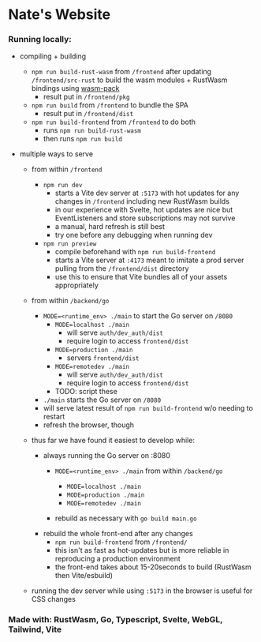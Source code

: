 # Nate's Website

### Running locally:
- compiling + building
  - `npm run build-rust-wasm` from `/frontend` after updating `/frontend/src-rust` to build the wasm modules + RustWasm bindings using [wasm-pack](https://rustwasm.github.io/wasm-pack/)
    - result put in `/frontend/pkg`
  - `npm run build` from `/frontend` to bundle the SPA
    - result put in `/frontend/dist`
  - `npm run build-frontend` from `/frontend` to do both
    - runs `npm run build-rust-wasm`
    - then runs `npm run build`

- multiple ways to serve
  - from within `/frontend`
    - `npm run dev`
      - starts a Vite dev server at `:5173` with hot updates for any changes in `/frontend` including new RustWasm builds
      - in our experience with Svelte, hot updates are nice but EventListeners and store subscriptions may not survive 
      - a manual, hard refresh is still best 
      - try one before any debugging when running dev
    - `npm run preview`
      - compile beforehand with `npm run build-frontend`
      - starts a Vite server at `:4173` meant to imitate a prod server pulling from the `/frontend/dist` directory
      - use this to ensure that Vite bundles all of your assets appropriately
  - from within `/backend/go`
    - `MODE=<runtime_env> ./main` to start the Go server on `/8080`
      - `MODE=localhost ./main` 
        - will serve `auth/dev_auth/dist`
        - require login to access `frontend/dist`
      - `MODE=production ./main`
        - servers `frontend/dist`
      - `MODE=remotedev ./main`
        - will serve `auth/dev_auth/dist`
        - require login to access `frontend/dist`
      - TODO: script these
    - `./main` starts the Go server on `/8080`
    - will serve latest result of `npm run build-frontend` w/o needing to restart
    - refresh the browser, though
    
  - thus far we have found it easiest to develop while:
    - always running the Go server on :8080 
      - `MODE=<runtime_env> ./main` from within `/backend/go`
        - `MODE=localhost ./main`
        - `MODE=production ./main`
        - `MODE=remotedev ./main`

      - rebuild as necessary with `go build main.go`
    - rebuild the whole front-end after any changes
      - `npm run build-frontend` from `/frontend/`
      - this isn't as fast as hot-updates but is more reliable in reproducing a production environment
      - the front-end takes about 15-20seconds to build (RustWasm then Vite/esbuild)

  - running the dev server while using `:5173` in the browser is useful for CSS changes

### Made with: RustWasm, Go, Typescript, Svelte, WebGL, Tailwind, Vite
